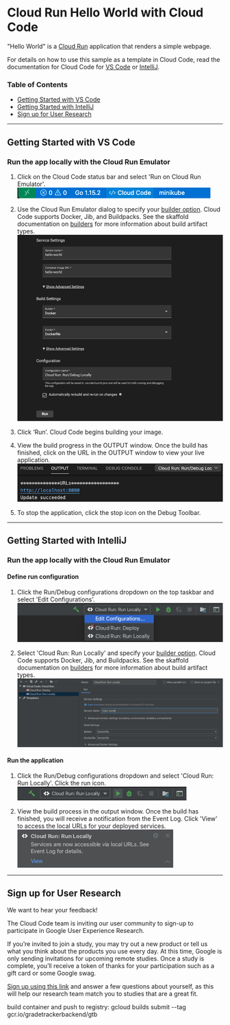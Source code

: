 # Cloud Run Hello World with Cloud Code

"Hello World" is a [Cloud Run](https://cloud.google.com/run/docs) application that renders a simple webpage.

For details on how to use this sample as a template in Cloud Code, read the documentation for Cloud Code for [VS Code](https://cloud.google.com/code/docs/vscode/quickstart-cloud-run?utm_source=ext&utm_medium=partner&utm_campaign=CDR_kri_gcp_cloudcodereadmes_012521&utm_content=-) or [IntelliJ](https://cloud.google.com/code/docs/intellij/quickstart-cloud-run?utm_source=ext&utm_medium=partner&utm_campaign=CDR_kri_gcp_cloudcodereadmes_012521&utm_content=-).

### Table of Contents
* [Getting Started with VS Code](#getting-started-with-vs-code)
* [Getting Started with IntelliJ](#getting-started-with-intellij)
* [Sign up for User Research](#sign-up-for-user-research)

---
## Getting Started with VS Code

### Run the app locally with the Cloud Run Emulator
1. Click on the Cloud Code status bar and select 'Run on Cloud Run Emulator'.  
![image](./img/status-bar.png)

2. Use the Cloud Run Emulator dialog to specify your [builder option](https://cloud.google.com/code/docs/vscode/deploying-a-cloud-run-app#deploying_a_cloud_run_service). Cloud Code supports Docker, Jib, and Buildpacks. See the skaffold documentation on [builders](https://skaffold.dev/docs/pipeline-stages/builders/) for more information about build artifact types.  
![image](./img/build-config.png)

3. Click ‘Run’. Cloud Code begins building your image.

4. View the build progress in the OUTPUT window. Once the build has finished, click on the URL in the OUTPUT window to view your live application.  
![image](./img/cloud-run-url.png)

5. To stop the application, click the stop icon on the Debug Toolbar.

---
## Getting Started with IntelliJ

### Run the app locally with the Cloud Run Emulator

#### Define run configuration

1. Click the Run/Debug configurations dropdown on the top taskbar and select 'Edit Configurations'.  
![image](./img/edit-config.png)

2. Select 'Cloud Run: Run Locally' and specify your [builder option](https://cloud.google.com/code/docs/intellij/developing-a-cloud-run-app#defining_your_run_configuration). Cloud Code supports Docker, Jib, and Buildpacks. See the skaffold documentation on [builders](https://skaffold.dev/docs/pipeline-stages/builders/) for more information about build artifact types.  
![image](./img/local-build-config.png)

#### Run the application
1. Click the Run/Debug configurations dropdown and select 'Cloud Run: Run Locally'. Click the run icon.  
![image](./img/config-run-locally.png)

2. View the build process in the output window. Once the build has finished, you will receive a notification from the Event Log. Click 'View' to access the local URLs for your deployed services.  
![image](./img/local-success.png)

---
## Sign up for User Research

We want to hear your feedback!

The Cloud Code team is inviting our user community to sign-up to participate in Google User Experience Research. 

If you’re invited to join a study, you may try out a new product or tell us what you think about the products you use every day. At this time, Google is only sending invitations for upcoming remote studies. Once a study is complete, you’ll receive a token of thanks for your participation such as a gift card or some Google swag. 

[Sign up using this link](https://google.qualtrics.com/jfe/form/SV_4Me7SiMewdvVYhL?reserved=1&utm_source=In-product&Q_Language=en&utm_medium=own_prd&utm_campaign=Q1&productTag=clou&campaignDate=January2021&referral_code=UXbT481079) and answer a few questions about yourself, as this will help our research team match you to studies that are a great fit.




build container and push to registry:
    gcloud builds submit --tag gcr.io/gradetrackerbackend/gtb